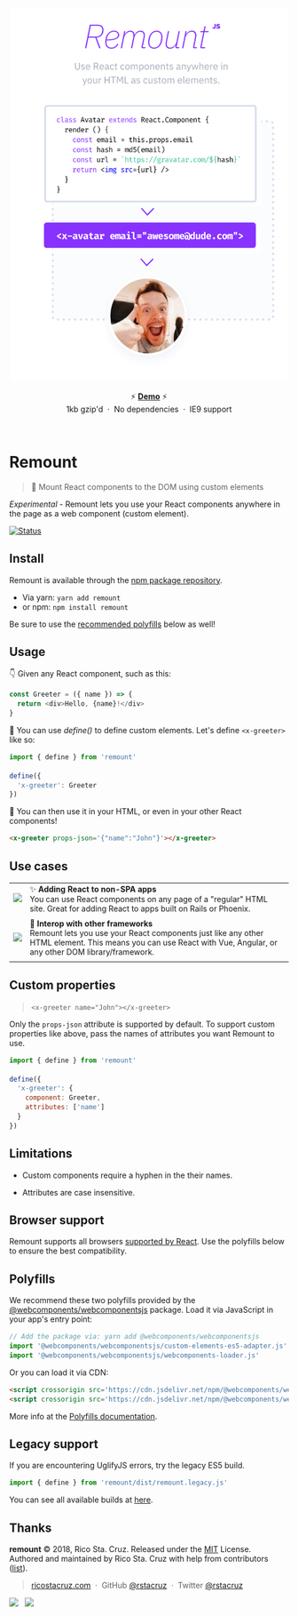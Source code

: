 <br>

<p align='center'><img src='docs/images/remount.png' width='500'></p>

<p align='center'>
⚡ <a href='https://codepen.io/rstacruz/pen/EpBZRv?editors=1010'><b>Demo</b></a> ⚡
<br>
1kb gzip'd &nbsp;&middot;&nbsp; No dependencies &nbsp;&middot;&nbsp; IE9 support
</p>

<br>

# Remount

> 🔌 Mount React components to the DOM using custom elements

_Experimental_ - Remount lets you use your React components anywhere in the page as a web component (custom element).

[![Status](https://travis-ci.org/rstacruz/remount.svg?branch=master)](https://travis-ci.org/rstacruz/remount 'See test builds')

## Install

Remount is available through the [npm package repository](https://yarnpkg.com/en/package/remount).

- Via yarn: `yarn add remount`
- or npm: `npm install remount`

Be sure to use the [recommended polyfills](#polyfills) below as well!

## Usage

👇 Given any React component, such as this:

```js
const Greeter = ({ name }) => {
  return <div>Hello, {name}!</div>
}
```

📝 You can use _define()_ to define custom elements. Let's define `<x-greeter>` like so:

```js
import { define } from 'remount'

define({
  'x-greeter': Greeter
})
```

🎉 You can then use it in your HTML, or even in your other React components!

```html
<x-greeter props-json='{"name":"John"}'></x-greeter>
```

## Use cases

|                                                                                                                                                                                                            |                                                                             |
| ---------------------------------------------------------------------------------------------------------------------------------------------------------------------------------------------------------- | --------------------------------------------------------------------------- |
| <img src='http://source.unsplash.com/350x250?sea'> | ✨ **Adding React to non-SPA apps** <br> You can use React components on any page of a "regular" HTML site. Great for adding React to apps built on Rails or Phoenix.                                       |
| | |
| <img src='http://source.unsplash.com/350x250?sun'> | 💞 **Interop with other frameworks** <br> Remount lets you use your React components just like any other HTML element. This means you can use React with Vue, Angular, or any other DOM library/framework.
|                                                                                                                                                                                                            |                                                                             |

## Custom properties

> `<x-greeter name="John"></x-greeter>`

Only the `props-json` attribute is supported by default. To support custom properties like above, pass the names of attributes you want Remount to use.

```js
import { define } from 'remount'

define({
  'x-greeter': {
    component: Greeter,
    attributes: ['name']
  }
})
```

## Limitations

- Custom components require a hyphen in the their names.

- Attributes are case insensitive.

## Browser support

Remount supports all browsers [supported by React](https://reactjs.org/docs/react-dom.html#browser-support). Use the polyfills below to ensure the best compatibility.

## Polyfills

We recommend these two polyfills provided by the [@webcomponents/webcomponentsjs][@webcomponents/webcomponentsjs] package. Load it via JavaScript in your app's entry point:

```js
// Add the package via: yarn add @webcomponents/webcomponentsjs
import '@webcomponents/webcomponentsjs/custom-elements-es5-adapter.js'
import '@webcomponents/webcomponentsjs/webcomponents-loader.js'
```

Or you can load it via CDN:

```html
<script crossorigin src='https://cdn.jsdelivr.net/npm/@webcomponents/webcomponentsjs@2.0.4/custom-elements-es5-adapter.js'></script>
<script crossorigin src='https://cdn.jsdelivr.net/npm/@webcomponents/webcomponentsjs@2.0.4/webcomponents-loader.js'></script>
```

[@webcomponents/webcomponentsjs]: https://yarn.pm/@webcomponents/webcomponentsjs

More info at the [Polyfills documentation](./docs/polyfills.md).

## Legacy support

If you are encountering UglifyJS errors, try the legacy ES5 build.

```js
import { define } from 'remount/dist/remount.legacy.js'
```

You can see all available builds at [here](https://cdn.jsdelivr.net/npm/remount/dist).

## Thanks

**remount** © 2018, Rico Sta. Cruz. Released under the [MIT] License.<br>
Authored and maintained by Rico Sta. Cruz with help from contributors ([list][contributors]).

> [ricostacruz.com](http://ricostacruz.com) &nbsp;&middot;&nbsp;
> GitHub [@rstacruz](https://github.com/rstacruz) &nbsp;&middot;&nbsp;
> Twitter [@rstacruz](https://twitter.com/rstacruz)

[![](https://img.shields.io/github/followers/rstacruz.svg?style=social&label=@rstacruz)](https://github.com/rstacruz) &nbsp;
[![](https://img.shields.io/twitter/follow/rstacruz.svg?style=social&label=@rstacruz)](https://twitter.com/rstacruz)

[mit]: http://mit-license.org/
[contributors]: http://github.com/rstacruz/remount/contributors
